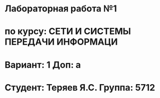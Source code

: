 # Лабораторная работа №1
# по курсу: СЕТИ И СИСТЕМЫ ПЕРЕДАЧИ ИНФОРМАЦИ
# Вариант: 1 Доп: а
# Студент: Теряев Я.С. Группа: 5712
